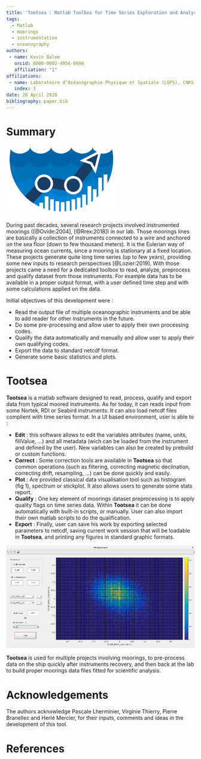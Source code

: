 ```yaml
---
title: 'Tootsea : Matlab Toolbox for Time Series Exploration and Analysis'
tags:
  - Matlab
  - moorings
  - instrumentation
  - oceanography
authors:
 - name: Kevin Balem
   orcid: 0000-0002-4956-8698
   affiliation: "1"
affiliations:
 - name: Laboratoire d’Océanographie Physique et Spatiale (LOPS), CNRS, IRD, Ifremer, IUEM, Univ. Brest, 29280 Plouzané, France
   index: 1
date: 28 April 2020
bibliography: paper.bib
---
```


# Summary

![](media/logo_v2_paper.png)

During past decades, several research projects involved instrumented moorings ([@Ovide:2004], [@Rrex:2018]) in our lab. Those moorings lines are basically a collection of instruments connected to a wire and anchored on the sea floor (down to few thousand meters). It is the Eulerian way of measuring ocean currents, since a mooring is stationary at a fixed location. These projects generate quite long time series (up to few years), providing some new inputs to research perspectives [@Lozier:2019].
With those projects came a need for a dedicated toolbox to read, analyze, preprocess and qualify dataset from those instruments. For example data has to be available in a proper output format, with a user defined time step and with some calculations applied on the data.

Initial objectives of this development were :  
- Read the output file of multiple oceanographic instruments and be able to add reader for other instruments in the future.  
- Do some pre-processing and allow user to apply their own processing codes.  
- Qualify the data automatically and manually and allow user to apply their own qualifying codes.  
- Export the data to standard netcdf format.  
- Generate some basic statistics and plots.

# Tootsea

**Tootsea** is a matlab software designed to read, process, qualify and export data from typical moored instruments. As for today, it can reads input from some Nortek, RDI or Seabird instruments. It can also load netcdf files complient with time series format. In a UI based environment, user is able to :  
- **Edit** : this software allows to edit the variables attributes (name, units, fillValue, ...) and all metadata (wich can be loaded from the instrument and defined by the user). New variables can also be created by prebuild or custom functions.  
- **Correct** : Some correction tools are available in **Tootsea** so that common operations (such as filtering, correcting magnetic declination, correcting drift, resampling, ...) can be done quickly and easily.  
- **Plot** : Are provided classical data visualisation tool such as histogram (fig 1), spectrum or stickplot. It also allows users to generate some stats report.  
- **Qualify** : One key element of moorings dataset preprocessing is to apply quality flags on time series data. Within **Tootsea** it can be done automatically with built-in scripts, or manually. User can also import their own matlab scripts to do the qualification.  
- **Export** : Finally, user can save his work by exporting selected parameters to netcdf, saving current work session that will be loadable in **Tootsea**, and printing any figures in standard graphic formats.  

![Plot example.\label{fig:example}](media/histo2d_paper.png)

**Tootsea** is used for multiple projects involving moorings, to pre-process data on the ship quickly after instruments recovery, and then back at the lab to build proper moorings data files fitted for scientific analysis.

# Acknowledgements

The authors acknowledge Pascale Lherminier, Virginie Thierry, Pierre Branellec and Herlé Mercier, for their inputs, comments and ideas in the development of this tool.  

# References
